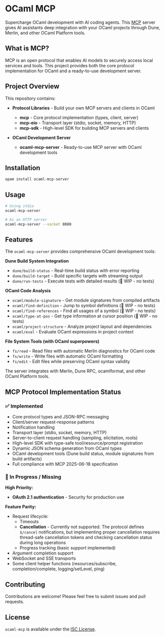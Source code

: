 # OCaml MCP

Supercharge OCaml development with AI coding agents. This [MCP](https://modelcontextprotocol.io/) server gives AI assistants deep integration with your OCaml projects through Dune, Merlin, and other OCaml Platform tools.

## What is MCP?

MCP is an open protocol that enables AI models to securely access local services and tools. This project provides both the core protocol implementation for OCaml and a ready-to-use development server.

## Project Overview

This repository contains:

- **Protocol Libraries** - Build your own MCP servers and clients in OCaml
  - **mcp** - Core protocol implementation (types, client, server)
  - **mcp-eio** - Transport layer (stdio, socket, memory, HTTP)
  - **mcp-sdk** - High-level SDK for building MCP servers and clients

- **OCaml Development Server**
  - **ocaml-mcp-server** - Ready-to-use MCP server with OCaml development tools

## Installation

```bash
opam install ocaml-mcp-server
```

## Usage

```bash
# Using stdio
ocaml-mcp-server

# As an HTTP server
ocaml-mcp-server --socket 8080
```

## Features

The `ocaml-mcp-server` provides comprehensive OCaml development tools:

**Dune Build System Integration**
- `dune/build-status` - Real-time build status with error reporting
- `dune/build-target` - Build specific targets with streaming output
- `dune/run-tests` - Execute tests with detailed results (🚧 WIP - no tests)

**OCaml Code Analysis**
- `ocaml/module-signature` - Get module signatures from compiled artifacts
- `ocaml/find-definition` - Jump to symbol definitions (🚧 WIP - no tests)
- `ocaml/find-references` - Find all usages of a symbol (🚧 WIP - no tests)
- `ocaml/type-at-pos` - Get type information at cursor position (🚧 WIP - no tests)
- `ocaml/project-structure` - Analyze project layout and dependencies
- `ocaml/eval` - Evaluate OCaml expressions in project context

**File System Tools (with OCaml superpowers)**
- `fs/read` - Read files with automatic Merlin diagnostics for OCaml code
- `fs/write` - Write files with automatic OCaml formatting
- `fs/edit` - Edit files while preserving OCaml syntax validity

The server integrates with Merlin, Dune RPC, ocamlformat, and other OCaml Platform tools.

## MCP Protocol Implementation Status

### ✅ Implemented
- Core protocol types and JSON-RPC messaging
- Client/server request-response patterns  
- Notification handling
- Transport layer (stdio, socket, memory, HTTP)
- Server-to-client request handling (sampling, elicitation, roots)
- High-level SDK with type-safe tool/resource/prompt registration
- Dynamic JSON schema generation from OCaml types
- OCaml development tools (Dune build status, module signatures from build artifacts)
- Full compliance with MCP 2025-06-18 specification

### 🚧 In Progress / Missing

**High Priority:**
- **OAuth 2.1 authentication** - Security for production use

**Feature Parity:**
- Request lifecycle:
  - Timeouts
  - **Cancellation** - Currently not supported. The protocol defines `$/cancel` notifications, but implementing proper cancellation requires thread-safe cancellation tokens and checking cancellation status during long operations
  - Progress tracking (basic support implemented)
- Argument completion support
- WebSocket and SSE transports
- Some client helper functions (resources/subscribe, completion/complete, logging/setLevel, ping)

## Contributing

Contributions are welcome! Please feel free to submit issues and pull requests.

## License

`ocaml-mcp` is available under the [ISC License](LICENSE).
